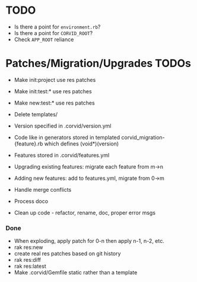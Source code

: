 TODO
====
* Is there a point for `environment.rb`?
* Is there a point for `CORVID_ROOT`?
* Check `APP_ROOT` reliance

Patches/Migration/Upgrades TODOs
================================
* Make init:project use res patches
* Make init:test:* use res patches
* Make new:test:* use res patches
* Delete templates/
* Version specified in .corvid/version.yml

* Code like in generators stored in templated corvid_migration-{feature}.rb which defines (void*)(version)
* Features stored in .corvid/features.yml
* Upgrading existing features: migrate each feature from m->n
* Adding new features: add to features.yml, migrate from 0->m

* Handle merge conflicts

* Process doco
* Clean up code - refactor, rename, doc, proper error msgs

### Done
* When exploding, apply patch for 0-n then apply n-1, n-2, etc.
* rak res:new
* create real res patches based on git history
* rak res:diff
* rak res:latest
* Make .corvid/Gemfile static rather than a template

